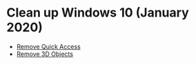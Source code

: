 # Clean up Windows 10 (January 2020)

* [Remove Quick Access](https://answers.microsoft.com/en-us/windows/forum/all/how-to-completely-disable-quick-access-in-windows/96e00b50-e064-4218-9fca-6522762ce57b)
* [Remove 3D Objects](https://www.thewindowsclub.com/remove-3d-objects-folder-winows-10)
